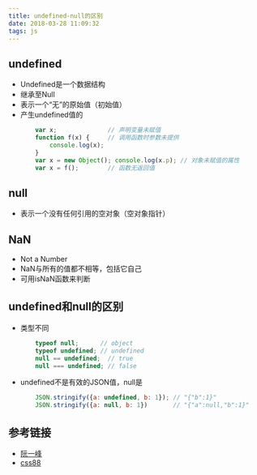```yaml
---
title: undefined-null的区别
date: 2018-03-28 11:09:32
tags: js
---
```


## undefined
- Undefined是一个数据结构
- 继承至Null
- 表示一个“无”的原始值（初始值）
- 产生undefined值的
    ```js
        var x;              // 声明变量未赋值
        function f(x) {     // 调用函数时参数未提供
            console.log(x);
        }
        var x = new Object(); console.log(x.p); // 对象未赋值的属性
        var x = f();        // 函数无返回值
    ```

## null
- 表示一个没有任何引用的空对象（空对象指针）

## NaN
- Not a Number
- NaN与所有的值都不相等，包括它自己
- 可用isNaN函数来判断

## undefined和null的区别
- 类型不同
    ```js
        typeof null;      // object
        typeof undefined; // undefined
        null == undefined;  // true
        null === undefined; // false
    ```
- undefined不是有效的JSON值，null是
    ```js
        JSON.stringify({a: undefined, b: 1}); // "{"b":1}"
        JSON.stringify({a: null, b: 1})       // "{"a":null,"b":1}"
    ```

## 参考链接
- [阮一峰](http://www.ruanyifeng.com/blog/2014/03/undefined-vs-null)
- [css88](http://www.css88.com/archives/6236)
